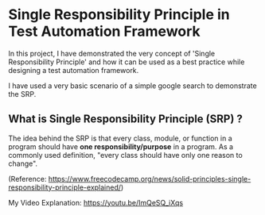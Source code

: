 # Single Responsibility Principle in Test Automation Framework

In this project, I have demonstrated the very concept of 'Single Responsibility Principle' and how it can be used as a best practice while designing a test automation framework.<br />

I have used a very basic scenario of a simple google search to demonstrate the SRP.<br />

## What is Single Responsibility Principle (SRP) ? 

The idea behind the SRP is that every class, module, or function in a program should have <b>one responsibility/purpose</b> in a program. As a commonly used definition, "every class should have only one reason to change".<br />

(Reference: https://www.freecodecamp.org/news/solid-principles-single-responsibility-principle-explained/) <br />

My Video Explanation: https://youtu.be/ImQeSQ_iXqs
